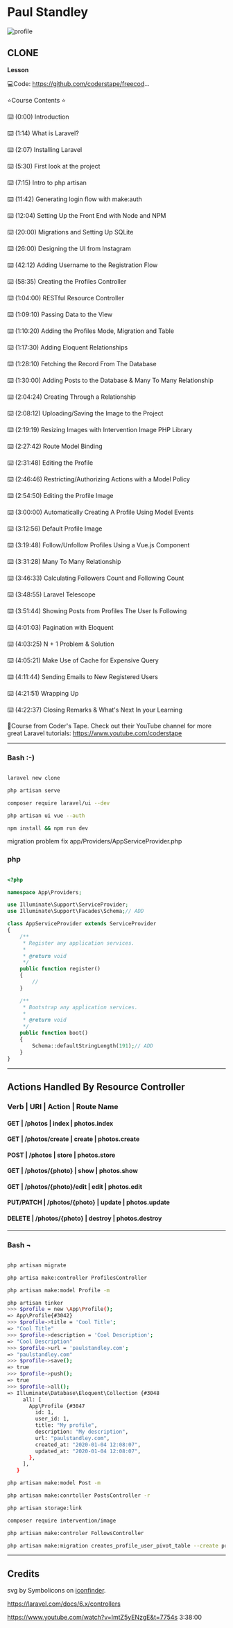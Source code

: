 # __Paul Standley__

![profile](profile.png)

## CLONE

**Lesson**

💻Code: https://github.com/coderstape/freecod...

⭐️Course Contents ⭐️

⌨️ (0:00) Introduction

⌨️ (1:14) What is Laravel?

⌨️ (2:07) Installing Laravel

⌨️ (5:30) First look at the project

⌨️ (7:15) Intro to php artisan

⌨️ (11:42) Generating login flow with make:auth

⌨️ (12:04) Setting Up the Front End with Node and NPM

⌨️ (20:00) Migrations and Setting Up SQLite

⌨️ (26:00) Designing the UI from Instagram

⌨️ (42:12) Adding Username to the Registration Flow

⌨️ (58:35) Creating the Profiles Controller

⌨️ (1:04:00) RESTful Resource Controller

⌨️ (1:09:10) Passing Data to the View

⌨️ (1:10:20) Adding the Profiles Mode, Migration and Table

⌨️ (1:17:30) Adding Eloquent Relationships

⌨️ (1:28:10) Fetching the Record From The Database

⌨️ (1:30:00) Adding Posts to the Database & Many To Many Relationship

⌨️ (2:04:24) Creating Through a Relationship

⌨️ (2:08:12) Uploading/Saving the Image to the Project

⌨️ (2:19:19) Resizing Images with Intervention Image PHP Library

⌨️ (2:27:42) Route Model Binding

⌨️ (2:31:48) Editing the Profile

⌨️ (2:46:46) Restricting/Authorizing Actions with a Model Policy

⌨️ (2:54:50) Editing the Profile Image

⌨️ (3:00:00) Automatically Creating A Profile Using Model Events

⌨️ (3:12:56) Default Profile Image

⌨️ (3:19:48) Follow/Unfollow Profiles Using a Vue.js Component

⌨️ (3:31:28) Many To Many Relationship

⌨️ (3:46:33) Calculating Followers Count and Following Count

⌨️ (3:48:55) Laravel Telescope

⌨️ (3:51:44) Showing Posts from Profiles The User Is Following

⌨️ (4:01:03) Pagination with Eloquent

⌨️ (4:03:25) N + 1 Problem & Solution

⌨️ (4:05:21) Make Use of Cache for Expensive Query

⌨️ (4:11:44) Sending Emails to New Registered Users

⌨️ (4:21:51) Wrapping Up

⌨️ (4:22:37) Closing Remarks & What's Next In your Learning

🎥Course from Coder's Tape. Check out their YouTube channel for more great Laravel tutorials: https://www.youtube.com/coderstape


---

### Bash :-)

```BASH

laravel new clone

php artisan serve

composer require laravel/ui --dev

php artisan ui vue --auth

npm install && npm run dev

```

migration problem fix app/Providers/AppServiceProvider.php

### php

```PHP

<?php

namespace App\Providers;

use Illuminate\Support\ServiceProvider;
use Illuminate\Support\Facades\Schema;// ADD

class AppServiceProvider extends ServiceProvider
{
    /**
     * Register any application services.
     *
     * @return void
     */
    public function register()
    {
        //
    }

    /**
     * Bootstrap any application services.
     *
     * @return void
     */
    public function boot()
    {
        Schema::defaultStringLength(191);// ADD
    }
}

```

---

## **Actions Handled By Resource Controller**

### __Verb__ | __URI__ | __Action__ | __Route Name__

#### GET | /photos | index | photos.index

#### GET | /photos/create | create  |  photos.create

#### POST | /photos | store | photos.store

#### GET | /photos/{photo} | show | photos.show

#### GET | /photos/{photo}/edit | edit | photos.edit

#### PUT/PATCH | /photos/{photo} | update | photos.update

#### DELETE | /photos/{photo} | destroy | photos.destroy

---

### Bash ¬

```BASH

php artisan migrate

php artisa make:controller ProfilesController

php artisan make:model Profile -m

php artisan tinker
>>> $profile = new \App\Profile();
=> App\Profile{#3042}
>>> $profile->title = 'Cool Title';
=> "Cool Title"
>>> $profile->description = 'Cool Description';
=> "Cool Description"
>>> $profile->url = 'paulstandley.com';
=> "paulstandley.com"
>>> $profile->save();
=> true
>>> $profile->push();
=> true
>>> $profile->all();
=> Illuminate\Database\Eloquent\Collection {#3048
     all: [
       App\Profile {#3047
         id: 1,
         user_id: 1,
         title: "My profile",
         description: "My description",
         url: "paulstandley.com",
         created_at: "2020-01-04 12:08:07",
         updated_at: "2020-01-04 12:08:07",
       },
     ],
   }

php artisan make:model Post -m

php artisan make:conrtoller PostsController -r

php artisan storage:link

composer require intervention/image

php artisan make:controler FollowsController

php artisan make:migration creates_profile_user_pivot_table --create profile_user

```

---

## Credits

svg by Symbolicons on [iconfinder](https://www.iconfinder.com/icons/216965/clone_storm_trooper_icon).

https://laravel.com/docs/6.x/controllers

https://www.youtube.com/watch?v=ImtZ5yENzgE&t=7754s 3:38:00

